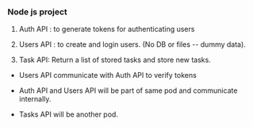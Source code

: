 ### Node js project

1. Auth API : to generate tokens for authenticating users

2. Users API : to create and login users. (No DB or files -- dummy data).

3. Task API: Return a list of stored tasks and store new tasks.

- Users API communicate with Auth API to verify tokens

- Auth API and Users API will be part of same pod and communicate internally.

- Tasks API will be another pod.

